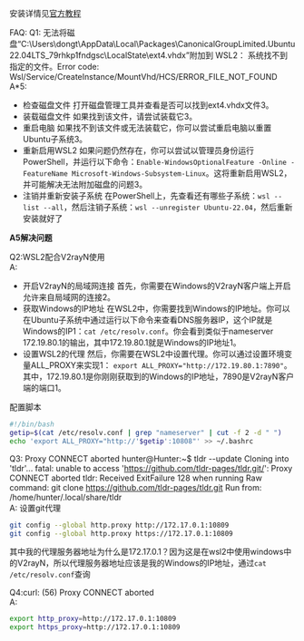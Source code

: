 安装详情见[官方教程](https://learn.microsoft.com/zh-cn/windows/wsl/install-manual#step-4---download-the-linux-kernel-update-package)

FAQ:
Q1:
无法将磁盘“C:\Users\dongt\AppData\Local\Packages\CanonicalGroupLimited.Ubuntu22.04LTS_79rhkp1fndgsc\LocalState\ext4.vhdx”附加到 WSL2： 系统找不到指定的文件。Error code: Wsl/Service/CreateInstance/MountVhd/HCS/ERROR_FILE_NOT_FOUND  
A*5:
* 检查磁盘文件
  打开磁盘管理工具并查看是否可以找到ext4.vhdx文件3。
* 装载磁盘文件
  如果找到该文件，请尝试装载它3。
* 重启电脑
  如果找不到该文件或无法装载它，你可以尝试重启电脑以重置Ubuntu子系统3。
* 重新启用WSL2
  如果问题仍然存在，你可以尝试以管理员身份运行PowerShell，并运行以下命令：`Enable-WindowsOptionalFeature -Online -FeatureName Microsoft-Windows-Subsystem-Linux`。这将重新启用WSL2，并可能解决无法附加磁盘的问题3。
* 注销并重新安装子系统
  在PowerShell上，先查看还有哪些子系统：`wsl --list --all`，然后注销子系统：`wsl --unregister Ubuntu-22.04`，然后重新安装就好了

**A5解决问题**

Q2:WSL2配合V2rayN使用  
A:
* 开启V2rayN的局域网连接
首先，你需要在Windows的V2rayN客户端上开启允许来自局域网的连接2。
* 获取Windows的IP地址
在WSL2中，你需要找到Windows的IP地址。你可以在Ubuntu子系统中通过运行以下命令来查看DNS服务器IP，这个IP就是Windows的IP1：`cat /etc/resolv.conf`。你会看到类似于nameserver 172.19.80.1的输出，其中172.19.80.1就是Windows的IP地址1。
* 设置WSL2的代理
然后，你需要在WSL2中设置代理。你可以通过设置环境变量ALL_PROXY来实现1：
`export ALL_PROXY="http://172.19.80.1:7890"`。其中，172.19.80.1是你刚刚获取到的Windows的IP地址，7890是V2rayN客户端的端口1。

配置脚本
``` bash
#!/bin/bash
getip=$(cat /etc/resolv.conf | grep "nameserver" | cut -f 2 -d " ")
echo 'export ALL_PROXY="http://'$getip':10808"' >> ~/.bashrc
```

Q3: Proxy CONNECT aborted
hunter@Hunter:~$ tldr --update
Cloning into 'tldr'...
fatal: unable to access 'https://github.com/tldr-pages/tldr.git/': Proxy CONNECT aborted
tldr: Received ExitFailure 128 when running
Raw command: git clone https://github.com/tldr-pages/tldr.git
Run from: /home/hunter/.local/share/tldr  
A:
设置git代理
``` bash
git config --global http.proxy http://172.17.0.1:10809
git config --global http.proxy https://172.17.0.1:10809
```
其中我的代理服务器地址为什么是172.17.0.1？因为这是在wsl2中使用windows中的V2rayN，所以代理服务器地址应该是我的Windows的IP地址，通过`cat /etc/resolv.conf`查询

Q4:curl: (56) Proxy CONNECT aborted  
A:
``` bash
export http_proxy=http://172.17.0.1:10809
export https_proxy=http://172.17.0.1:10809
```
